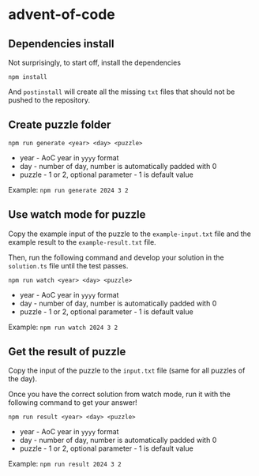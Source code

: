# advent-of-code

## Dependencies install

Not surprisingly, to start off, install the dependencies

`npm install`

And `postinstall` will create all the missing `txt` files that should not be pushed to the repository.

## Create puzzle folder

`npm run generate <year> <day> <puzzle>`

- year   - AoC year in `yyyy` format
- day    - number of day, number is automatically padded with 0
- puzzle - 1 or 2, optional parameter - 1 is default value

Example: `npm run generate 2024 3 2`

## Use watch mode for puzzle

Copy the example input of the puzzle to the `example-input.txt` file and the example result to the `example-result.txt` file.

Then, run the following command and develop your solution in the `solution.ts` file until the test passes.

`npm run watch <year> <day> <puzzle>`

- year   - AoC year in `yyyy` format
- day    - number of day, number is automatically padded with 0
- puzzle - 1 or 2, optional parameter - 1 is default value

Example: `npm run watch 2024 3 2`

## Get the result of puzzle

Copy the input of the puzzle to the `input.txt` file (same for all puzzles of the day).

Once you have the correct solution from watch mode, run it with the following command to get your answer!

`npm run result <year> <day> <puzzle>`

- year   - AoC year in `yyyy` format
- day    - number of day, number is automatically padded with 0
- puzzle - 1 or 2, optional parameter - 1 is default value

Example: `npm run result 2024 3 2`